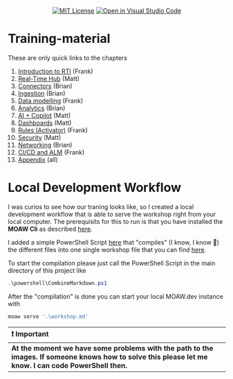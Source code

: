 <!-- markdownlint-disable MD033 -->
<p align="center">
  <p align="center">
    <a href="https://github.com/L400-RTI/Training-material/blob/main/LICENSE"><img src="https://img.shields.io/badge/license-MIT-orange.svg" alt="MIT License"></a>
    <a href="https://github.dev/L400-RTI/Training-material"><img src="https://custom-icon-badges.demolab.com/badge/Visual%20Studio%20Code-0078d7.svg?logo=vsc&logoColor=white" alt="Open in Visual Studio Code"></a>
    </br>
  </p>
</p>
<!-- markdownlint-enable MD033 -->

# Training-material

These are only quick links to the chapters

1. [Introduction to RTI](./modules/01%20-%20Introduction.md) (Frank)
2. [Real-Time Hub](./modules/02%20-%20Real-Time%20Hub.md) (Matt)
3. [Connectors](./modules/03%20-%20Connectors.md) (Brian)
4. [Ingestion](./modules/04%20-%20Ingestion.md) (Brian)
5. [Data modelling](./modules/05%20-%20Data%20modelling.md) (Frank)
6. [Analytics](./modules/06%20-%20Analytics.md) (Brian)
7. [AI + Copilot](./modules/07%20-%20AI%20+%20Copliot.md) (Matt)
8. [Dashboards](./modules/08%20-%20Dashboards.md) (Matt)
9. [Rules (Activator)](#module-9---rules-activator) (Frank)
10. [Security](./modules/10%20-%20Security.md) (Matt)
11. [Networking](./modules/11%20-%20Networking.md) (Brian)
12. [CI/CD and ALM](./modules/12%20-%20CICD%20and%20ALM.md) (Frank)
13. [Appendix](./modules/13%20-%20Appendix.md) (all)

# Local Development Workflow

I was curios to see how our traning looks like, so I created a local development workflow that is able to serve the workshop right from your local computer. The prerequisits for this to run is that you have installed the **MOAW Cli** as described [here](https://moaw.dev/workshop/?src=create-workshop%2F&step=2#).

I added a simple PowerShell Script [here](./powershell/CombineMarkdown.ps1) that "compiles" (I know, I know 🤣) the different files into one single workshop file that you can find [here](./workshop.md).

To start the compilation please just call the PowerShell Script in the main directory of this project like

```powershell
.\powershell\CombineMarkdown.ps1
```

After the "compilation" is done you can start your local MOAW.dev instance with

```powershell
moaw serve '.\workshop.md'
```

| :heavy_exclamation_mark: **Important**                                                                                                                  |
| :------------------------------------------------------------------------------------------------------------------------------------------------------ |
| **At the moment we have some problems with the path to the images. If someone knows how to solve this please let me know. I can code PowerShell then.** |
